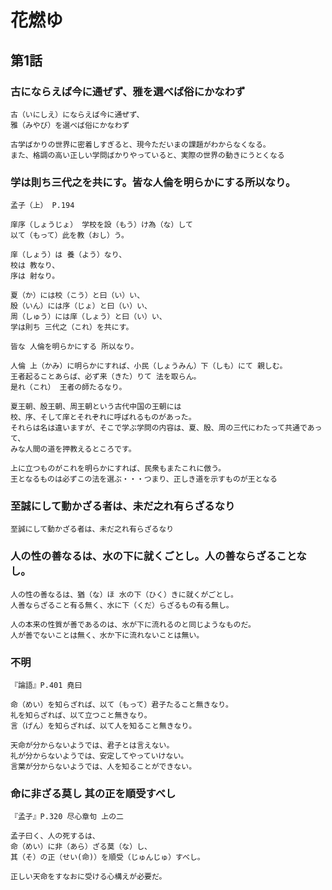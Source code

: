 # 花燃ゆ

## 第1話

### 古にならえば今に通ぜず、雅を選べば俗にかなわず

```
古（いにしえ）にならえば今に通ぜず、
雅（みやび）を選べば俗にかなわず
```

```
古学ばかりの世界に密着しすぎると、現今ただいまの課題がわからなくなる。
また、格調の高い正しい学問ばかりやっていると、実際の世界の動きにうとくなる
```

### 学は則ち三代之を共にす。皆な人倫を明らかにする所以なり。 

```
孟子（上） P.194

庠序（しょうじょ） 学校を設（もう）け為（な）して 
以て（もって）此を教（おし）う。

庠（しょう）は 養（よう）なり、
校は 教なり、
序は 射なり。

夏（か）には校（こう）と曰（い）い、
殷（いん）には序（じょ）と曰（い）い、
周（しゅう）には庠（しょう）と曰（い）い、
学は則ち 三代之（これ）を共にす。

皆な 人倫を明らかにする 所以なり。 

人倫 上（かみ）に明らかにすれば、小民（しょうみん）下（しも）にて 親しむ。
王者起ることあらば、必ず来（きた）りて 法を取らん。
是れ（これ） 王者の師たるなり。
```

```
夏王朝、殷王朝、周王朝という古代中国の王朝には
校、序、そして庠とそれぞれに呼ばれるものがあった。
それらは名は違いますが、そこで学ぶ学問の内容は、夏、殷、周の三代にわたって共通であって、
みな人間の道を押教えるところです。

上に立つものがこれを明らかにすれば、民衆もまたこれに倣う。
王となるものは必ずこの法を選ぶ・・・つまり、正しき道を示すものが王となる
```

### 至誠にして動かざる者は、未だ之れ有らざるなり
```
至誠にして動かざる者は、未だ之れ有らざるなり
```

### 人の性の善なるは、水の下に就くごとし。人の善ならざることなし。

```
人の性の善なるは、猶（な）ほ 水の下（ひく）きに就くがごとし。
人善ならざること有る無く、水に下（くだ）らざるもの有る無し。
```

```
人の本来の性質が善であるのは、水が下に流れるのと同じようなものだ。
人が善でないことは無く、水か下に流れないことは無い。
```

### 不明
```
『論語』P.401 堯曰

命（めい）を知らざれば、以て（もって）君子たること無きなり。 
礼を知らざれば、以て立つこと無きなり。
言（げん）を知らざれば、以て人を知ること無きなり。

天命が分からないようでは、君子とは言えない。
礼が分からないようでは、安定してやっていけない。
言葉が分からないようでは、人を知ることができない。

```


### 命に非ざる莫し 其の正を順受すべし

```
『孟子』P.320 尽心章句 上の二

孟子曰く、人の死するは、
命（めい）に非（あら）ざる莫（な）し、
其（そ）の正（せい(命)）を順受（じゅんじゅ）すべし。

正しい天命をすなおに受ける心構えが必要だ。
```


